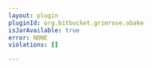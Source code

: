 ```yaml
---
layout: plugin
pluginId: org.bitbucket.grimrose.obake
isJarAvailable: true
error: NONE
violations: []

---
```

